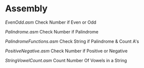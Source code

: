 # Assembly

*EvenOdd.asm*
Check Number if Even or Odd

*Palindrome.asm*
Check Number if Palindrome

*PalindromeFunctions.asm*
Check String if Palindrome & Count A's

*PositiveNegative.asm*
Check Number if Positive or Negative

*StringVowelCount.asm*
Count Number Of Vowels in a String

